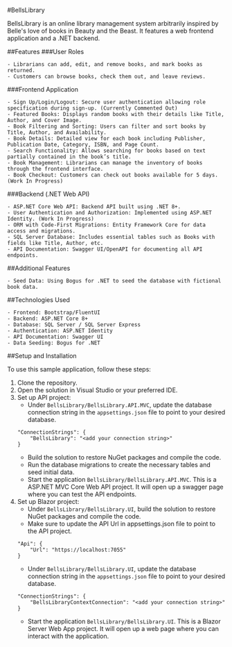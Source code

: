 #BellsLibrary

BellsLibrary is an online library management system arbitrarily inspired by Belle's love of books in Beauty and the Beast. It features a web frontend application and a .NET backend.

##Features
###User Roles

    - Librarians can add, edit, and remove books, and mark books as returned.
    - Customers can browse books, check them out, and leave reviews.

###Frontend Application

    - Sign Up/Login/Logout: Secure user authentication allowing role specification during sign-up. (Currently Commented Out)
    - Featured Books: Displays random books with their details like Title, Author, and Cover Image.
    - Book Filtering and Sorting: Users can filter and sort books by Title, Author, and Availability.
    - Book Details: Detailed view for each book including Publisher, Publication Date, Category, ISBN, and Page Count.
    - Search Functionality: Allows searching for books based on text partially contained in the book’s title.
    - Book Management: Librarians can manage the inventory of books through the frontend interface.
    - Book Checkout: Customers can check out books available for 5 days. (Work In Progress)

###Backend (.NET Web API)

    - ASP.NET Core Web API: Backend API built using .NET 8+.
    - User Authentication and Authorization: Implemented using ASP.NET Identity. (Work In Progress)
    - ORM with Code-First Migrations: Entity Framework Core for data access and migrations.
    - SQL Server Database: Includes essential tables such as Books with fields like Title, Author, etc.
    - API Documentation: Swagger UI/OpenAPI for documenting all API endpoints.

##Additional Features

    - Seed Data: Using Bogus for .NET to seed the database with fictional book data.

##Technologies Used

    - Frontend: Bootstrap/FluentUI
    - Backend: ASP.NET Core 8+
    - Database: SQL Server / SQL Server Express
    - Authentication: ASP.NET Identity
    - API Documentation: Swagger UI
    - Data Seeding: Bogus for .NET

##Setup and Installation

   To use this sample application, follow these steps:

1. Clone the repository.
2. Open the solution in Visual Studio or your preferred IDE.
3. Set up API project:
    - Under `BellsLibrary/BellsLibrary.API.MVC`, update the database connection string in the `appsettings.json` file to point to your desired database.
    ```
    "ConnectionStrings": {
        "BellsLibrary": "<add your connection string>"
    }
    ```
    - Build the solution to restore NuGet packages and compile the code.
    - Run the database migrations to create the necessary tables and seed initial data.
    - Start the application `BellsLibrary/BellsLibrary.API.MVC`. This is a ASP.NET MVC Core Web API project. It will open up a swagger page where you can test the API endpoints.
4. Set up Blazor project:
    - Under `BellsLibrary/BellsLibrary.UI`, build the solution to restore NuGet packages and compile the code.
    - Make sure to update the API Url in appsettings.json file to point to the API project.
    ```
    "Api": {
        "Url": "https://localhost:7055"
    }
    ```
    - Under `BellsLibrary/BellsLibrary.UI`, update the database connection string in the `appsettings.json` file to point to your desired database.
    ```
    "ConnectionStrings": {
        "BellsLibraryContextConnection": "<add your connection string>"
    }
    ```
    - Start the application `BellsLibrary/BellsLibrary.UI`. This is a Blazor Server Web App project. It will open up a web page where you can interact with the application.
